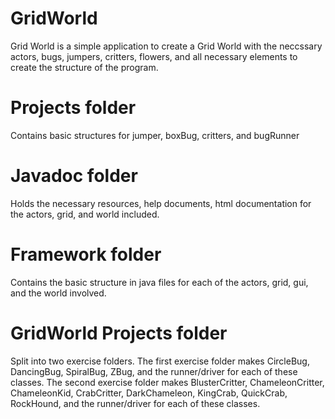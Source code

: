 # GridWorld

Grid World is a simple application to create a Grid World with the neccssary actors, bugs, jumpers, critters, 
flowers, and all necessary elements to create the structure of the program.

# Projects folder
Contains basic structures for jumper, boxBug, critters, and bugRunner

# Javadoc folder
Holds the necessary resources, help documents, html documentation for the actors, grid, and world included.

# Framework folder
Contains the basic structure in java files for each of the actors, grid, gui, and the world involved.

# GridWorld Projects folder
Split into two exercise folders. 
The first exercise folder makes CircleBug, DancingBug, SpiralBug, ZBug, and the runner/driver for each of these classes.
The second exercise folder makes BlusterCritter, ChameleonCritter, ChameleonKid, CrabCritter, DarkChameleon, KingCrab, 
QuickCrab, RockHound, and the runner/driver for each of these classes.
